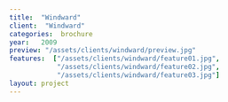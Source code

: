 ```yaml
---
title:  "Windward"
client:  "Windward"
categories:  brochure
year:   2009
preview: "/assets/clients/windward/preview.jpg"
features:  ["/assets/clients/windward/feature01.jpg",
            "/assets/clients/windward/feature02.jpg",
            "/assets/clients/windward/feature03.jpg"]
layout: project            
---
```


